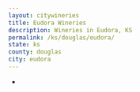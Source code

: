 ```yaml
---
layout: citywineries
title: Eudora Wineries
description: Wineries in Eudora, KS
permalink: /ks/douglas/eudora/
state: ks
county: douglas
city: eudora
---
```

-
